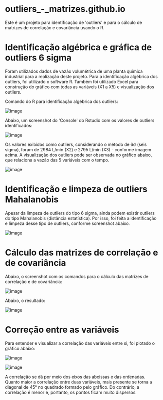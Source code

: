 # outliers_-_matrizes.github.io
Este é um projeto para identificação de 'outliers' e para o cálculo de matrizes de correlação e covariância usando o R. 

# Identificação algébrica e gráfica de outliers 6 sigma

Foram utilizados dados de vazão volumétrica de uma planta química industrial para a realização deste projeto. Para a identificação algébrica dos outliers, foi utilizado o software R. Também foi utilizado Excel para construção do gráfico com todas as variáveis (X1 a X5) e visualização dos outliers.

Comando do R para identificação algébrica dos outliers:  

![image](https://user-images.githubusercontent.com/81119854/124470216-b99c4000-dd71-11eb-8bed-e4a559c3d4be.png)

Abaixo, um screenshot do 'Console' do Rstudio com os valores de outliers identificados:

![image](https://user-images.githubusercontent.com/81119854/124470672-4a731b80-dd72-11eb-93d6-dc83ef8e181a.png)

Os valores exibidos como outliers, considerando o método de 6σ (seis sigma), foram de 2984 L/min (X2) e 2795 L/min (X3) - conforme imagem acima. A visualização dos outliers pode ser observada no gráfico abaixo, que relaciona a vazão das 5 variáveis com o tempo.

![image](https://user-images.githubusercontent.com/81119854/124470968-ad64b280-dd72-11eb-8b28-d193c6a609f4.png)

# Identificação e limpeza de outliers Mahalanobis 

Apesar da limpeza de outliers do tipo 6 sigma, ainda podem existir outliers do tipo Mahalanobis (distância estatística). Por isso, foi feita a identificação e limpeza desse tipo de outliers, conforme screenshot abaixo.

![image](https://user-images.githubusercontent.com/81119854/124472182-303a3d00-dd74-11eb-9e44-fbcfd22d0f2f.png)

# Cálculo das matrizes de correlação e de covariância

Abaixo, o screenshot com os comandos para o cálculo das matrizes de correlação e de covariância:

![image](https://user-images.githubusercontent.com/81119854/124472725-d7b76f80-dd74-11eb-92e6-d7de4489b342.png)

Abaixo, o resultado:

![image](https://user-images.githubusercontent.com/81119854/124472759-e1d96e00-dd74-11eb-83cc-673b63cd6247.png)

# Correção entre as variáveis

Para entender e visualizar a correlação das variáveis entre si, foi plotado o gráfico abaixo:

![image](https://user-images.githubusercontent.com/81119854/124473310-878cdd00-dd75-11eb-8c39-0cc2b1d2966a.png)

![image](https://user-images.githubusercontent.com/81119854/124473262-793ec100-dd75-11eb-953a-ed755717088b.png)

A correlação se dá por meio dos eixos das abcissas e das ordenadas. Quanto maior a correlação entre duas variáveis, mais presente se torna a diagonal de 45° no quadrado formado pelo gráfico. Do contrário, a correlação é menor e, portanto, os pontos ficam muito dispersos.  

